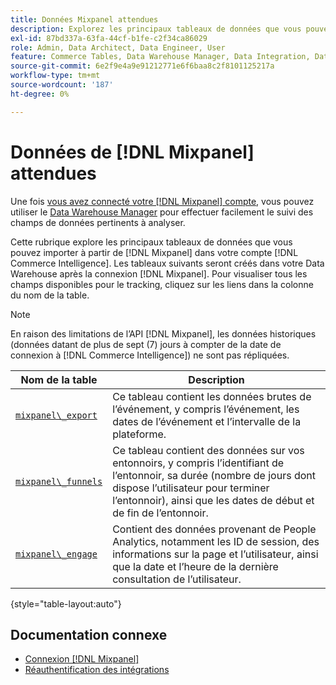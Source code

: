 ```yaml
---
title: Données Mixpanel attendues
description: Explorez les principaux tableaux de données que vous pouvez importer depuis Mixpanel dans votre compte  [!DNL Commerce Intelligence] .
exl-id: 87bd337a-63fa-44cf-b1fe-c2f34ca86029
role: Admin, Data Architect, Data Engineer, User
feature: Commerce Tables, Data Warehouse Manager, Data Integration, Data Import/Export
source-git-commit: 6e2f9e4a9e91212771e6f6baa8c2f8101125217a
workflow-type: tm+mt
source-wordcount: '187'
ht-degree: 0%

---
```


# Données de [!DNL Mixpanel] attendues

Une fois [vous avez connecté votre [!DNL Mixpanel] compte](../integrations/mixpanel.md), vous pouvez utiliser le [Data Warehouse Manager](../../../data-analyst/data-warehouse-mgr/tour-dwm.md) pour effectuer facilement le suivi des champs de données pertinents à analyser.

Cette rubrique explore les principaux tableaux de données que vous pouvez importer à partir de [!DNL Mixpanel] dans votre compte [!DNL Commerce Intelligence]. Les tableaux suivants seront créés dans votre Data Warehouse après la connexion [!DNL Mixpanel]. Pour visualiser tous les champs disponibles pour le tracking, cliquez sur les liens dans la colonne du nom de la table.

>[!NOTE]
>
>En raison des limitations de l’API [!DNL Mixpanel], les données historiques (données datant de plus de sept (7) jours à compter de la date de connexion à [!DNL Commerce Intelligence]) ne sont pas répliquées.

| **Nom de la table** | **Description** |
|-----|-----|
| [`mixpanel\_export`](https://developer.mixpanel.com/reference/raw-data-export-api#datafeed) | Ce tableau contient les données brutes de l’événement, y compris l’événement, les dates de l’événement et l’intervalle de la plateforme. |
| [`mixpanel\_funnels`](https://developer.mixpanel.com/reference/raw-data-export-api#funnels-default) | Ce tableau contient des données sur vos entonnoirs, y compris l’identifiant de l’entonnoir, sa durée (nombre de jours dont dispose l’utilisateur pour terminer l’entonnoir), ainsi que les dates de début et de fin de l’entonnoir. |
| [`mixpanel\_engage`](https://developer.mixpanel.com/reference/raw-data-export-api#engage-default) | Contient des données provenant de People Analytics, notamment les ID de session, des informations sur la page et l’utilisateur, ainsi que la date et l’heure de la dernière consultation de l’utilisateur. |

{style="table-layout:auto"}

## Documentation connexe

* [Connexion  [!DNL Mixpanel]](../integrations/mixpanel.md)
* [Réauthentification des intégrations](https://experienceleague.adobe.com/docs/commerce-knowledge-base/kb/how-to/mbi-reauthenticating-integrations.html)

